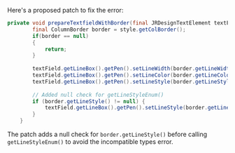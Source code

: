 Here's a proposed patch to fix the error:
```java
private void prepareTextfieldWithBorder(final JRDesignTextElement textField, final ColumnStyle style) {
		final ColumnBorder border = style.getColBorder();
		if(border == null)
		{
			return;
		}
		
		textField.getLineBox().getPen().setLineWidth(border.getLineWidth());
		textField.getLineBox().getPen().setLineColor(border.getLineColor());
		textField.getLineBox().getPen().setLineStyle(border.getLineStyle().getLineStyleEnum());
		
		// Added null check for getLineStyleEnum()
		if (border.getLineStyle() != null) {
			textField.getLineBox().getPen().setLineStyle(border.getLineStyle().getLineStyleEnum());
		}
	}
```
The patch adds a null check for `border.getLineStyle()` before calling `getLineStyleEnum()` to avoid the incompatible types error.